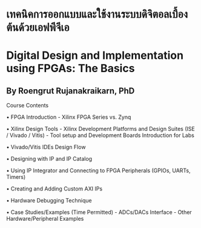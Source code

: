 # เทคนิคการออกแบบและใช้งานระบบดิจิตอลเบื้องต้นด้วยเอฟพีจีเอ
# Digital Design and Implementation using FPGAs: The Basics
## By Roengrut Rujanakraikarn, PhD

Course Contents 

•	FPGA Introduction
	-	Xilinx FPGA Series vs. Zynq
	
•	Xilinx Design Tools 
	-	Xilinx Development Platforms and Design Suites (ISE / Vivado / Vitis)
	-	Tool setup and Development Boards Introduction for Labs
	
•	Vivado/Vitis IDEs Design Flow

•	Designing with IP and IP Catalog

•	Using IP Integrator and Connecting to FPGA Peripherals (GPIOs, UARTs, Timers)

•	Creating and Adding Custom AXI IPs 

•	Hardware Debugging Technique

•	Case Studies/Examples (Time Permitted)
	-	ADCs/DACs Interface
	-	Other Hardware/Peripheral Examples 
